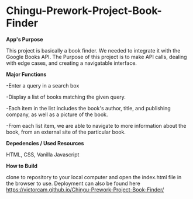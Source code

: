 # Chingu-Prework-Project-Book-Finder

**App's Purpose**

This project is basically a book finder. We needed to integrate it with the Google Books API. The Purpose of this project is to make API calls, dealing with edge cases, and creating a navigatable interface.

**Major Functions**

-Enter a query in a search box

-Display a list of books matching the given query.

-Each item in the list includes the book's author, title, and publishing company, as well as a picture of the book.

-From each list item, we are able to navigate to more information about the book, from an external site of the particular book.

**Depedencies / Used Resources**

HTML, CSS, Vanilla Javascript

**How to Build**

clone to repository to your local computer and open the index.html file in the browser to use. Deployment can also be found here https://victorcam.github.io/Chingu-Prework-Project-Book-Finder/
